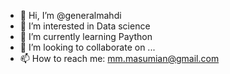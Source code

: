 - 👋 Hi, I’m @generalmahdi
- 👀 I’m interested in Data science
- 🌱 I’m currently learning Paython
- 💞️ I’m looking to collaborate on ...
- 📫 How to reach me: mm.masumian@gmail.com

<!---
generalmahdi/generalmahdi is a ✨ special ✨ repository because its `README.md` (this file) appears on your GitHub profile.
You can click the Preview link to take a look at your changes.
--->
